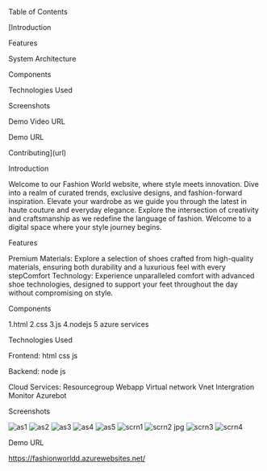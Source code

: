 Table of Contents

[Introduction

Features

System Architecture

Components

Technologies Used

Screenshots

Demo Video URL

Demo URL

Contributing](url)

Introduction

 Welcome to our Fashion World website, where style meets innovation. Dive into a realm of curated trends, exclusive designs, and fashion-forward inspiration. Elevate your wardrobe as we guide you through the latest in haute couture and everyday elegance. Explore the intersection of creativity and craftsmanship as we redefine the language of fashion. Welcome to a digital space where your style journey begins.

Features

Premium Materials: Explore a selection of shoes crafted from high-quality materials, ensuring both durability and a luxurious feel with every stepComfort Technology: Experience unparalleled comfort with advanced shoe technologies, designed to support your feet throughout the day without compromising on style.

Components

1.html 2.css 3.js 4.nodejs 5 azure services

Technologies Used

Frontend: html css js

Backend: node js

Cloud Services: Resourcegroup Webapp Virtual network Vnet Intergration Monitor Azurebot

Screenshots

![as1](https://github.com/yoyologesh/FASHION-WORLD-5/assets/149663029/20f0e145-b9cd-4a53-b5a5-8f7059eff7fb)
![as2](https://github.com/yoyologesh/FASHION-WORLD-5/assets/149663029/a5b23944-ba8d-4c59-9886-43dd953d4a0c)
![as3](https://github.com/yoyologesh/FASHION-WORLD-5/assets/149663029/e099418e-c571-4fe9-9e58-c938067bfaa6)
![as4](https://github.com/yoyologesh/FASHION-WORLD-5/assets/149663029/b384129b-9560-4ca8-8255-39353e991f08)
![as5](https://github.com/yoyologesh/FASHION-WORLD-5/assets/149663029/732f487e-404f-406c-a153-ebbc0458ede3)
![scrn1](https://github.com/yoyologesh/FASHION-WORLD-5/assets/149663029/4dc94e4c-8814-472d-8f9a-969da2f64ee2)
![scrn2 jpg](https://github.com/yoyologesh/FASHION-WORLD-5/assets/149663029/08dcf09d-1432-4f6b-af90-58829b84ff04)
![scrn3](https://github.com/yoyologesh/FASHION-WORLD-5/assets/149663029/40089c7b-76f6-4620-a2e1-50b6dfb02975)
![scrn4](https://github.com/yoyologesh/FASHION-WORLD-5/assets/149663029/537d0a50-9ebf-4b09-bd78-ea48263907fd)

Demo URL

https://fashionworldd.azurewebsites.net/
